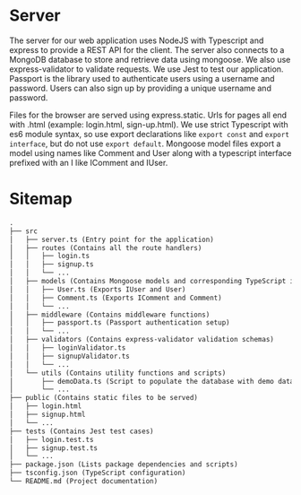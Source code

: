 # Server

The server for our web application uses NodeJS with Typescript and express to provide a REST API for the client. The server also connects to a MongoDB database to store and retrieve data using mongoose. We also use express-validator to validate requests. We use Jest to test our application. Passport is the library used to authenticate users using a username and password. Users can also sign up by providing a unique username and password.

Files for the browser are served using express.static. Urls for pages all end with .html (example: login.html, sign-up.html).
We use strict Typescript with es6 module syntax, so use export declarations like `export const` and `export interface`, but do not use `export default`.
Mongoose model files export a model using names like Comment and User along with a typescript interface prefixed with an I like IComment and IUser.

# Sitemap
```markdown
.
├── src
│   ├── server.ts (Entry point for the application)
│   ├── routes (Contains all the route handlers)
│   │   ├── login.ts
│   │   ├── signup.ts
│   │   └── ...
│   ├── models (Contains Mongoose models and corresponding TypeScript interfaces)
│   │   ├── User.ts (Exports IUser and User)
│   │   ├── Comment.ts (Exports IComment and Comment)
│   │   └── ...
│   ├── middleware (Contains middleware functions)
│   │   ├── passport.ts (Passport authentication setup)
│   │   └── ...
│   ├── validators (Contains express-validator validation schemas)
│   │   ├── loginValidator.ts
│   │   ├── signupValidator.ts
│   │   └── ...
│   └── utils (Contains utility functions and scripts)
│       ├── demoData.ts (Script to populate the database with demo data)
│       └── ...
├── public (Contains static files to be served)
│   ├── login.html
│   ├── signup.html
│   └── ...
├── tests (Contains Jest test cases)
│   ├── login.test.ts
│   ├── signup.test.ts
│   └── ...
├── package.json (Lists package dependencies and scripts)
├── tsconfig.json (TypeScript configuration)
└── README.md (Project documentation)
```
